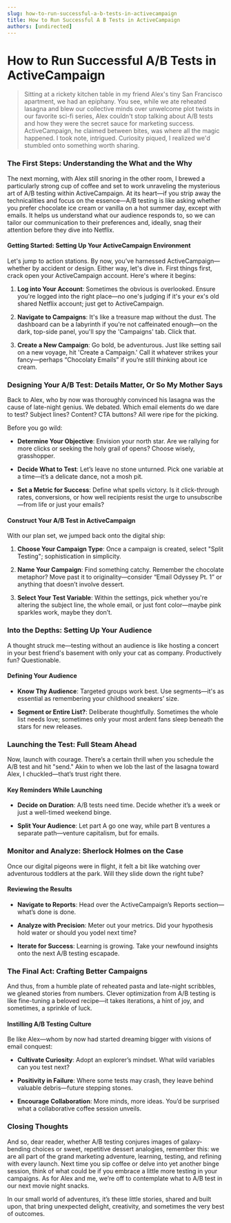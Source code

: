 ```yaml
---
slug: how-to-run-successful-a-b-tests-in-activecampaign
title: How to Run Successful A B Tests in ActiveCampaign
authors: [undirected]
---
```



# How to Run Successful A/B Tests in ActiveCampaign

> Sitting at a rickety kitchen table in my friend Alex's tiny San Francisco apartment, we had an epiphany. You see, while we ate reheated lasagna and blew our collective minds over unwelcome plot twists in our favorite sci-fi series, Alex couldn't stop talking about A/B tests and how they were the secret sauce for marketing success. ActiveCampaign, he claimed between bites, was where all the magic happened. I took note, intrigued. Curiosity piqued, I realized we'd stumbled onto something worth sharing.

### The First Steps: Understanding the What and the Why

The next morning, with Alex still snoring in the other room, I brewed a particularly strong cup of coffee and set to work unraveling the mysterious art of A/B testing within ActiveCampaign. At its heart—if you strip away the technicalities and focus on the essence—A/B testing is like asking whether you prefer chocolate ice cream or vanilla on a hot summer day, except with emails. It helps us understand what our audience responds to, so we can tailor our communication to their preferences and, ideally, snag their attention before they dive into Netflix. 

#### Getting Started: Setting Up Your ActiveCampaign Environment

Let's jump to action stations. By now, you’ve harnessed ActiveCampaign—whether by accident or design. Either way, let's dive in. First things first, crack open your ActiveCampaign account. Here's where it begins:

1. **Log into Your Account**: Sometimes the obvious is overlooked. Ensure you're logged into the right place—no one's judging if it's your ex's old shared Netflix account; just get to ActiveCampaign.

2. **Navigate to Campaigns**: It's like a treasure map without the dust. The dashboard can be a labyrinth if you're not caffeinated enough—on the dark, top-side panel, you'll spy the 'Campaigns' tab. Click that.

3. **Create a New Campaign**: Go bold, be adventurous. Just like setting sail on a new voyage, hit 'Create a Campaign.' Call it whatever strikes your fancy—perhaps “Chocolaty Emails” if you’re still thinking about ice cream.

### Designing Your A/B Test: Details Matter, Or So My Mother Says

Back to Alex, who by now was thoroughly convinced his lasagna was the cause of late-night genius. We debated. Which email elements do we dare to test? Subject lines? Content? CTA buttons? All were ripe for the picking. 

Before you go wild:

- **Determine Your Objective**: Envision your north star. Are we rallying for more clicks or seeking the holy grail of opens? Choose wisely, grasshopper.

- **Decide What to Test**: Let’s leave no stone unturned. Pick one variable at a time—it’s a delicate dance, not a mosh pit.

- **Set a Metric for Success**: Define what spells victory. Is it click-through rates, conversions, or how well recipients resist the urge to unsubscribe—from life or just your emails?

#### Construct Your A/B Test in ActiveCampaign

With our plan set, we jumped back onto the digital ship:

1. **Choose Your Campaign Type**: Once a campaign is created, select "Split Testing"; sophistication in simplicity.

2. **Name Your Campaign**: Find something catchy. Remember the chocolate metaphor? Move past it to originality—consider “Email Odyssey Pt. 1” or anything that doesn’t involve dessert.

3. **Select Your Test Variable**: Within the settings, pick whether you're altering the subject line, the whole email, or just font color—maybe pink sparkles work, maybe they don’t.

### Into the Depths: Setting Up Your Audience

A thought struck me—testing without an audience is like hosting a concert in your best friend's basement with only your cat as company. Productively fun? Questionable.

#### Defining Your Audience

- **Know Thy Audience**: Targeted groups work best. Use segments—it's as essential as remembering your childhood sneakers’ size.

- **Segment or Entire List?**: Deliberate thoughtfully. Sometimes the whole list needs love; sometimes only your most ardent fans sleep beneath the stars for new releases.

### Launching the Test: Full Steam Ahead

Now, launch with courage. There’s a certain thrill when you schedule the A/B test and hit "send." Akin to when we lob the last of the lasagna toward Alex, I chuckled—that’s trust right there.

#### Key Reminders While Launching

- **Decide on Duration**: A/B tests need time. Decide whether it’s a week or just a well-timed weekend binge.

- **Split Your Audience**: Let part A go one way, while part B ventures a separate path—venture capitalism, but for emails.

### Monitor and Analyze: Sherlock Holmes on the Case

Once our digital pigeons were in flight, it felt a bit like watching over adventurous toddlers at the park. Will they slide down the right tube?

#### Reviewing the Results

- **Navigate to Reports**: Head over the ActiveCampaign’s Reports section—what’s done is done.

- **Analyze with Precision**: Meter out your metrics. Did your hypothesis hold water or should you yodel next time?

- **Iterate for Success**: Learning is growing. Take your newfound insights onto the next A/B testing escapade.

### The Final Act: Crafting Better Campaigns

And thus, from a humble plate of reheated pasta and late-night scribbles, we gleaned stories from numbers. Clever optimization from A/B testing is like fine-tuning a beloved recipe—it takes iterations, a hint of joy, and sometimes, a sprinkle of luck.

#### Instilling A/B Testing Culture

Be like Alex—whom by now had started dreaming bigger with visions of email conquest:

- **Cultivate Curiosity**: Adopt an explorer’s mindset. What wild variables can you test next?

- **Positivity in Failure**: Where some tests may crash, they leave behind valuable debris—future stepping stones.

- **Encourage Collaboration**: More minds, more ideas. You’d be surprised what a collaborative coffee session unveils.

### Closing Thoughts

And so, dear reader, whether A/B testing conjures images of galaxy-bending choices or sweet, repetitive dessert analogies, remember this: we are all part of the grand marketing adventure, learning, testing, and refining with every launch. Next time you sip coffee or delve into yet another binge session, think of what could be if you embrace a little more testing in your campaigns. As for Alex and me, we’re off to contemplate what to A/B test in our next movie night snacks.

In our small world of adventures, it’s these little stories, shared and built upon, that bring unexpected delight, creativity, and sometimes the very best of outcomes.